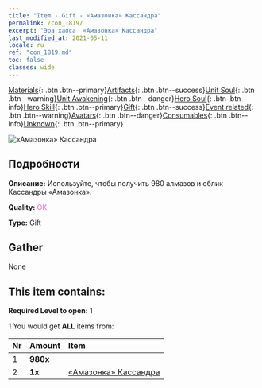 ```yaml
---
title: "Item - Gift - «Амазонка» Кассандра"
permalink: /con_1819/
excerpt: "Эра хаоса  «Амазонка» Кассандра"
last_modified_at: 2021-05-11
locale: ru
ref: "con_1819.md"
toc: false
classes: wide
---
```

 [Materials](/ItemsRU/){: .btn .btn--primary}[Artifacts](/ItemsRU/Artifacts/){: .btn .btn--success}[Unit Soul](/ItemsRU/UnitSoul/){: .btn .btn--warning}[Unit Awakening](/ItemsRU/UnitAwakening/){: .btn .btn--danger}[Hero Soul](/ItemsRU/HeroSoul/){: .btn .btn--info}[Hero Skill](/ItemsRU/HeroSkill/){: .btn .btn--primary}[Gift](/ItemsRU/Gift/){: .btn .btn--success}[Event related](/ItemsRU/Events/){: .btn .btn--warning}[Avatars](/ItemsRU/Avatars/){: .btn .btn--danger}[Consumables](/ItemsRU/Consumables/){: .btn .btn--info}[Unknown](/ItemsRU/Unknown/){: .btn .btn--primary}

 ![«Амазонка» Кассандра](/images/t/i_907440.png)

## Подробности
 **Описание:** Используйте, чтобы получить 980 алмазов и облик Кассандры «Амазонка».

 **Quality:** <span style="color: #DA70D6">OK</span>

 **Type:** Gift

## Gather

  None

## This item contains:

 **Required Level to open:** 1

 1 You would get **ALL** items  from:

  | Nr | Amount |     Item    |
  |:---|:-------|:------------|
  | 1 |  **980x** | <i class="fas fa-gem"/> |  | 
  | 2 |  **1x** | [«Амазонка» Кассандра](/ItemsRU/con_1082/) |  | 
